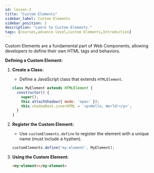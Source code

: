 ```yaml
---
id: lesson-2
title: "Custom Elements"
sidebar_label: Custom Elements
sidebar_position: 2
description: "Learn to Custom Elements."
tags: [courses,advance-level,Custom Elements,Introduction]
---   
```

  

Custom Elements are a fundamental part of Web Components, allowing developers to define their own HTML tags and behaviors.

**Defining a Custom Element:**
1. **Create a Class:**
   - Define a JavaScript class that extends `HTMLElement`.
   ```javascript
   class MyElement extends HTMLElement {
     constructor() {
       super();
       this.attachShadow({ mode: 'open' });
       this.shadowRoot.innerHTML = `<p>Hello, World!</p>`;
     }
   }
   ```

2. **Register the Custom Element:**
   - Use `customElements.define` to register the element with a unique name (must include a hyphen).
   ```javascript
   customElements.define('my-element', MyElement);
   ```

3. **Using the Custom Element:**
   ```html
   <my-element></my-element>
   ```
